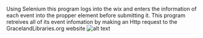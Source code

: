Using Selenium this program logs into the wix and enters the information of each event into the propper element before submitting it. This program retreives all of its event infomation by making an Http request to the GracelandLibraries.org website
![alt text](http://url/to/img.png)
